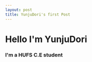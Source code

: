 ```yaml
---
layout: post
title: YunjuDori's first Post
---
```

# Hello I'm YunjuDori
### I'm a HUFS C.E student

